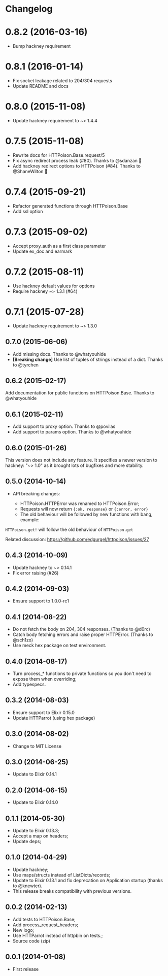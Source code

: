 # Changelog

# 0.8.2 (2016-03-16)

* Bump hackney requirement

# 0.8.1 (2016-01-14)

* Fix socket leakage related to 204/304 requests
* Update README and docs

# 0.8.0 (2015-11-08)

* Update hackney requirement to ~> 1.4.4

# 0.7.5 (2015-11-08)

* Rewrite docs for HTTPoison.Base.request/5
* Fix async redirect process leak (#80). Thanks to @sdanzan :tada:
* Add hackney redirect options to HTTPoison (#84). Thanks to @ShaneWilton :tada:

# 0.7.4 (2015-09-21)

* Refactor generated functions through HTTPoison.Base
* Add ssl option

# 0.7.3 (2015-09-02)

* Accept proxy_auth as a first class parameter
* Update ex_doc and earmark

# 0.7.2 (2015-08-11)

* Use hackney default values for options
* Require hackney ~> 1.3.1 (#64)

# 0.7.1 (2015-07-28)

* Update hackney requirement to ~> 1.3.0

## 0.7.0 (2015-06-06)

* Add missing docs. Thanks to @whatyouhide
* **[Breaking change]** Use list of tuples of strings instead of a dict. Thanks to @tyrchen

## 0.6.2 (2015-02-17)

Add documentation for public functions on HTTPoison.Base. Thanks to @whatyouhide

## 0.6.1 (2015-02-11)

* Add support to proxy option. Thanks to @povilas
* Add support to params option. Thanks to @whatyouhide

## 0.6.0 (2015-01-26)

This version does not include any feature. It specifies a newer version to hackney: "~> 1.0" as it brought lots of bugfixes and more stability.

## 0.5.0 (2014-10-14)

* API breaking changes:

  * HTTPoison.HTTPError was renamed to HTTPoison.Error;
  * Requests will now return `{:ok, response}` or `{:error, error}`
  * The old behaviour will be followed by new functions with bang, example:

`HTTPoison.get!` will follow the old behaviour of `HTTPoison.get`

Related discussion: https://github.com/edgurgel/httpoison/issues/27

## 0.4.3 (2014-10-09)

* Update hackney to ~> 0.14.1
* Fix error raising (#26)

## 0.4.2 (2014-09-03)

* Ensure support to 1.0.0-rc1

## 0.4.1 (2014-08-22)

* Do not fetch the body on 204, 304 responses. (Thanks to @d0rc)
* Catch body fetching errors and raise proper HTTPError. (Thanks to @sch1zo)
* Use meck hex package on test environment.

## 0.4.0 (2014-08-17)

* Turn process_* functions to private functions so you don't need to expose them when overriding;
* Add typespecs.

## 0.3.2 (2014-08-03)

* Ensure support to Elixir 0.15.0
* Update HTTParrot (using hex package)

## 0.3.0 (2014-08-02)

* Change to MIT License

## 0.3.0 (2014-06-25)

* Update to Elixir 0.14.1

## 0.2.0 (2014-06-15)

* Update to Elixir 0.14.0

## 0.1.1 (2014-05-30)

* Update to Elixir 0.13.3;
* Accept a map on headers;
* Update deps;

## 0.1.0 (2014-04-29)

* Update hackney;
* Use maps/structs instead of ListDicts/records;
* Update to Elixir 0.13.1 and fix deprecation on Application startup (thanks to @knewter).
* This release breaks compatibility with previous versions.

## 0.0.2 (2014-02-13)

* Add tests to HTTPoison.Base;
* Add process_request_headers;
* New logo;
* Use HTTParrot instead of httpbin on tests.;
* Source code (zip)

## 0.0.1 (2014-01-08)

* First release

